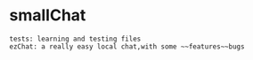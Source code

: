 # smallChat
	tests: learning and testing files
	ezChat: a really easy local chat,with some ~~features~~bugs
